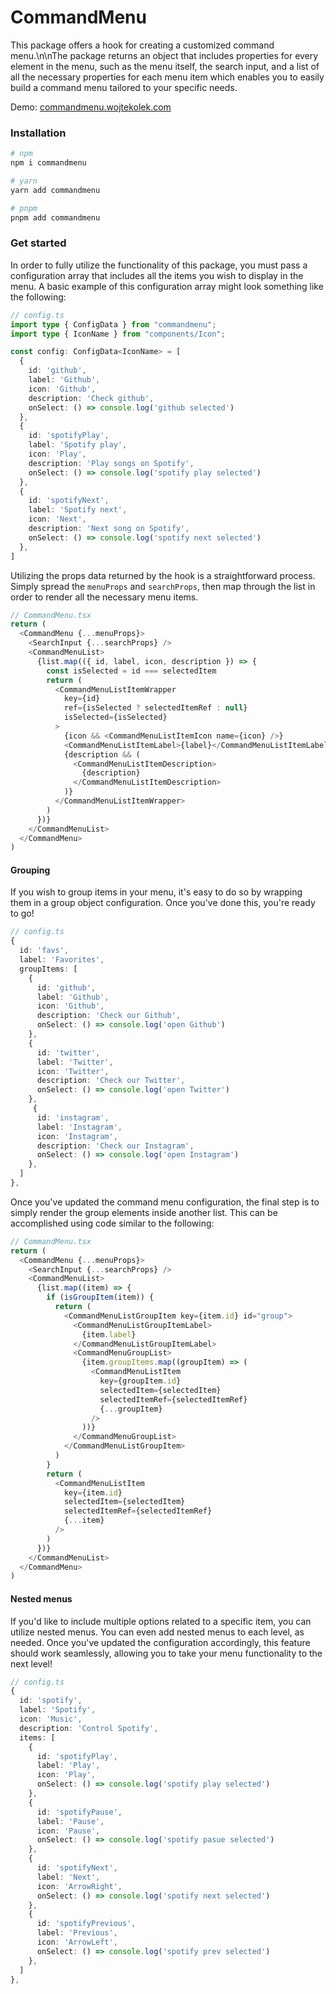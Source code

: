 # CommandMenu

This package offers a hook for creating a customized command menu.\n\nThe package returns an object that includes properties for every element in the menu, such as the menu itself, the search input, and a list of all the necessary properties for each menu item which enables you to easily build a command menu tailored to your specific needs.

Demo: [commandmenu.wojtekolek.com](https://commandmenu.wojtekolek.com/)

### Installation

```bash
# npm
npm i commandmenu

# yarn
yarn add commandmenu

# pnpm
pnpm add commandmenu
```

### Get started

In order to fully utilize the functionality of this package, you must pass a configuration array that includes all the items you wish to display in the menu. A basic example of this configuration array might look something like the following:

```typescript
// config.ts
import type { ConfigData } from "commandmenu";
import type { IconName } from "components/Icon";

const config: ConfigData<IconName> = [
  {
    id: 'github',
    label: 'Github',
    icon: 'Github',
    description: 'Check github',
    onSelect: () => console.log('github selected')
  },
  {
    id: 'spotifyPlay',
    label: 'Spotify play',
    icon: 'Play',
    description: 'Play songs on Spotify',
    onSelect: () => console.log('spotify play selected')
  },
  {
    id: 'spotifyNext',
    label: 'Spotify next',
    icon: 'Next',
    description: 'Next song on Spotify',
    onSelect: () => console.log('spotify next selected')
  },
]
```

Utilizing the props data returned by the hook is a straightforward process. Simply spread the `menuProps` and `searchProps`, then map through the list in order to render all the necessary menu items.

```typescript
// CommandMenu.tsx
return (
  <CommandMenu {...menuProps}>
    <SearchInput {...searchProps} />
    <CommandMenuList>
      {list.map(({ id, label, icon, description }) => {
        const isSelected = id === selectedItem
        return (
          <CommandMenuListItemWrapper
            key={id}
            ref={isSelected ? selectedItemRef : null}
            isSelected={isSelected}
          >
            {icon && <CommandMenuListItemIcon name={icon} />}
            <CommandMenuListItemLabel>{label}</CommandMenuListItemLabel>
            {description && (
              <CommandMenuListItemDescription>
                {description}
              </CommandMenuListItemDescription>
            )}
          </CommandMenuListItemWrapper>
        )
      })}
    </CommandMenuList>
  </CommandMenu>
)
```

#### Grouping

If you wish to group items in your menu, it's easy to do so by wrapping them in a group object configuration. Once you've done this, you're ready to go!

```typescript
// config.ts
{
  id: 'favs',
  label: 'Favorites',
  groupItems: [
    {
      id: 'github',
      label: 'Github',
      icon: 'Github',
      description: 'Check our Github',
      onSelect: () => console.log('open Github')
    },
    {
      id: 'twitter',
      label: 'Twitter',
      icon: 'Twitter',
      description: 'Check our Twitter',
      onSelect: () => console.log('open Twitter')
    },
     {
      id: 'instagram',
      label: 'Instagram',
      icon: 'Instagram',
      description: 'Check our Instagram',
      onSelect: () => console.log('open Instagram')
    },
  ]
},
```

Once you've updated the command menu configuration, the final step is to simply render the group elements inside another list. This can be accomplished using code similar to the following:

```typescript
// CommandMenu.tsx
return (
  <CommandMenu {...menuProps}>
    <SearchInput {...searchProps} />
    <CommandMenuList>
      {list.map((item) => {
        if (isGroupItem(item)) {
          return (
            <CommandMenuListGroupItem key={item.id} id="group">
              <CommandMenuListGroupItemLabel>
                {item.label}
              </CommandMenuListGroupItemLabel>
              <CommandMenuGroupList>
                {item.groupItems.map((groupItem) => (
                  <CommandMenuListItem
                    key={groupItem.id}
                    selectedItem={selectedItem}
                    selectedItemRef={selectedItemRef}
                    {...groupItem}
                  />
                ))}
              </CommandMenuGroupList>
            </CommandMenuListGroupItem>
          )
        }
        return (
          <CommandMenuListItem
            key={item.id}
            selectedItem={selectedItem}
            selectedItemRef={selectedItemRef}
            {...item}
          />
        )
      })}
    </CommandMenuList>
  </CommandMenu>
)
```

#### Nested menus

If you'd like to include multiple options related to a specific item, you can utilize nested menus. You can even add nested menus to each level, as needed. Once you've updated the configuration accordingly, this feature should work seamlessly, allowing you to take your menu functionality to the next level!

```typescript
// config.ts
{
  id: 'spotify',
  label: 'Spotify',
  icon: 'Music',
  description: 'Control Spotify',
  items: [
    {
      id: 'spotifyPlay',
      label: 'Play',
      icon: 'Play',
      onSelect: () => console.log('spotify play selected')
    },
    {
      id: 'spotifyPause',
      label: 'Pause',
      icon: 'Pause',
      onSelect: () => console.log('spotify pasue selected')
    },
    {
      id: 'spotifyNext',
      label: 'Next',
      icon: 'ArrowRight',
      onSelect: () => console.log('spotify next selected')
    },
    {
      id: 'spotifyPrevious',
      label: 'Previous',
      icon: 'ArrowLeft',
      onSelect: () => console.log('spotify prev selected')
    },
  ]
},
```